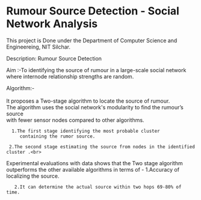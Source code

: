 
# Rumour Source Detection - Social Network Analysis


This project is Done under the Department of Computer Science and Engineereing, NIT Silchar.<br>

Description: Rumour Source Detection<br>

Aim :-To identifying the source of rumour in a large-scale social network where internode relationship strengths are random.<br>

Algorithm:-<br>
<br>
It proposes a Two-stage algorithm to locate the source of rumour.<br>
The algorithm uses the social network's modularity to find the rumour’s source<br>
with fewer sensor nodes compared to other algorithms. <br>

      1.The first stage identifying the most probable cluster 
         containing the rumor source.

     2.The second stage estimating the source from nodes in the identified cluster .<br>


Experimental evaluations with data shows that the Two stage algorithm outperforms the other available algorithms in terms of - 
       1.Accuracy of localizing the source.

       2.It can determine the actual source within two hops 69-80% of time.
       
